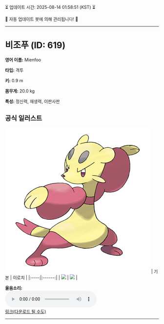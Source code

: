 
⏳ 업데이트 시간: 2025-08-14 01:58:51 (KST) ⏳

🤖 자동 업데이트 봇에 의해 관리됩니다! 🤖

---

# 비조푸 (ID: 619)
**영어 이름:** Mienfoo

**타입:** 격투

**키:** 0.9 m

**몸무게:** 20.0 kg

**특성:** 정신력, 재생력, 이판사판

## 공식 일러스트
![](https://raw.githubusercontent.com/PokeAPI/sprites/master/sprites/pokemon/other/official-artwork/619.png)
| 기본 | 이로치 |
|:----:|:------:|
| <img src="http://play.pokemonshowdown.com/sprites/ani/mienfoo.gif" width="200"> | <img src="http://play.pokemonshowdown.com/sprites/ani-shiny/mienfoo.gif" width="200"> |

**울음소리:**<br><audio controls src="https://raw.githubusercontent.com/PokeAPI/cries/main/cries/pokemon/latest/619.ogg"></audio><br> [링크(다운로드 될 수도)](https://raw.githubusercontent.com/PokeAPI/cries/main/cries/pokemon/latest/619.ogg)


---
